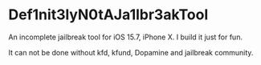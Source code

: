 # Def1nit3lyN0tAJa1lbr3akTool

An incomplete jailbreak tool for iOS 15.7, iPhone X. I build it just for fun.

It can not be done without kfd, kfund, Dopamine and jailbreak community.

